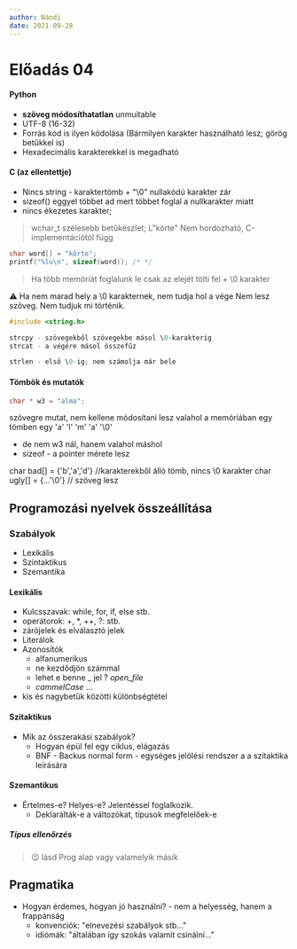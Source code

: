 ```yaml
---
author: Nándi
date: 2021-09-28
---
```


# Előadás 04
####  Python 
- **szöveg módosíthatatlan** unmuitable 
- UTF-8 (16-32)
- Forrás kód is ilyen kódolása (Bármilyen karakter használható lesz; görög betűkkel is)
- Hexadecimális karakterekkel is megadható
#### C (az ellentettje)
- Nincs string - karaktertömb + "\0" nullakódú karakter zár
- sizeof() eggyel többet ad mert többet foglal a nullkarakter miatt
- nincs ékezetes karakter; 
> wchar_t szélesebb betűkészlet; L"körte"
> Nem hordozható, C-implementációtól függ

```C
char word[] = "körte";
printf("%lu\n", sizeof(word)); /* */
```
> Ha több memóriát foglalunk le csak az elejét tölti fel + \0 karakter

⚠️ Ha nem marad hely a \0 karakternek, nem tudja hol a vége
Nem lesz szöveg. Nem tudjuk mi történik. 

```C
#include <string.h>

strcpy - szövegekből szövegekbe másol \0-karakterig
strcat - a végére másol összefűz

strlen - első \0-ig; nem számolja már bele
```

#### Tömbök és mutatók
```C
char * w3 = "alma"; 
```
szövegre mutat, nem kellene módosítani
lesz valahol a memóriában egy tömben egy 'a' 'l' 'm' 'a' '\0'
- de nem w3 nál, hanem valahol máshol
- sizeof - a pointer mérete lesz 

char bad[] = {'b','a','d'} //karakterekből álló tömb, nincs \0 karakter
char ugly[] = {...'\0'} // szöveg lesz

## Programozási nyelvek összeállítása
### Szabályok 
- Lexikális
- Szintaktikus
- Szemantika 

#### Lexikális
- Kulcsszavak: while, for, if, else stb.
- operátorok: +, \*, ++, ?: stb.
- zárójelek és elválasztó jelek
- Literálok
- Azonosítók
	- alfanumerikus
	- ne kezdődjön számmal	
	- lehet e benne \_ jel ? *open_file*
	- *cammelCase*
...
- kis és nagybetűk közötti különbségtétel

#### Szitaktikus
- Mik az összerakási szabályok?
	- Hogyan épül fel egy ciklus, elágazás
	- BNF - Backus normal form - egységes jelölési rendszer a a szitaktika leírására

#### Szemantikus
- Értelmes-e? Helyes-e? Jelentéssel foglalkozik.
	- Deklarálták-e a változókat, típusok megfelelőek-e

##### Típus ellenőrzés
> 😉 lásd Prog alap vagy valamelyik másik 



## Pragmatika
- Hogyan érdemes, hogyan jó használni? - nem a helyesség, hanem a frappánság
	- konvenciók: "elnevezési szabályok stb..."
	- idiómák: "általában így szokás  valamit csinálni..."

